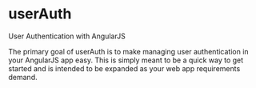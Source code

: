 userAuth
========

User Authentication with AngularJS

The primary goal of userAuth is to make managing user authentication in your AngularJS app easy.  This is simply meant to be a quick way to get started and is intended to be expanded as your web app requirements demand.


